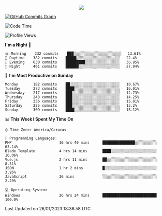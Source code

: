 <p align="center">
  <a href="http://www.github.com/thevacs">
    <img src="https://github-readme-streak-stats.herokuapp.com/?user=thevacs&stroke=ffffff&background=1c1917&ring=0891b2&fire=0891b2&currStreakNum=ffffff&currStreakLabel=0891b2&sideNums=ffffff&sideLabels=ffffff&dates=ffffff&hide_border=true" />
  </a>
  
  <a href="http://www.github.com/thevacs"><img src="https://github-readme-activity-graph.cyclic.app/graph?username=thevacs&bg_color=000000&color=ffffff&line=ff0000&point=ebebeb&area=true&hide_border=true" alt="GitHub Commits Graph" /></a>
  
</p>

<!--START_SECTION:waka-->
![Code Time](http://img.shields.io/badge/Code%20Time-1%2C081%20hrs%2028%20mins-blue)

![Profile Views](http://img.shields.io/badge/Profile%20Views-0-blue)

**I'm a Night 🦉** 

```text
🌞 Morning    232 commits    ███░░░░░░░░░░░░░░░░░░░░░░   13.61% 
🌆 Daytime    382 commits    █████░░░░░░░░░░░░░░░░░░░░   22.4% 
🌃 Evening    630 commits    █████████░░░░░░░░░░░░░░░░   36.95% 
🌙 Night      461 commits    ██████░░░░░░░░░░░░░░░░░░░   27.04%

```
📅 **I'm Most Productive on Sunday** 

```text
Monday       182 commits    ██░░░░░░░░░░░░░░░░░░░░░░░   10.67% 
Tuesday      273 commits    ████░░░░░░░░░░░░░░░░░░░░░   16.01% 
Wednesday    217 commits    ███░░░░░░░░░░░░░░░░░░░░░░   12.73% 
Thursday     243 commits    ███░░░░░░░░░░░░░░░░░░░░░░   14.25% 
Friday       256 commits    ███░░░░░░░░░░░░░░░░░░░░░░   15.01% 
Saturday     225 commits    ███░░░░░░░░░░░░░░░░░░░░░░   13.2% 
Sunday       309 commits    ████░░░░░░░░░░░░░░░░░░░░░   18.12%

```


📊 **This Week I Spent My Time On** 

```text
⌚︎ Time Zone: America/Caracas

💬 Programming Languages: 
PHP                      16 hrs 40 mins      ███████████████░░░░░░░░░░   63.14% 
Blade Template           4 hrs 14 mins       ████░░░░░░░░░░░░░░░░░░░░░   16.06% 
Vue.js                   2 hrs 11 mins       ██░░░░░░░░░░░░░░░░░░░░░░░   8.31% 
JSON                     1 hr 2 mins         █░░░░░░░░░░░░░░░░░░░░░░░░   3.95% 
JavaScript               36 mins             ░░░░░░░░░░░░░░░░░░░░░░░░░   2.29%

💻 Operating System: 
Windows                  26 hrs 24 mins      █████████████████████████   100.0%

```


 Last Updated on 26/01/2023 18:36:58 UTC
<!--END_SECTION:waka-->
